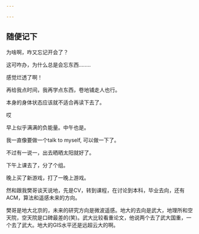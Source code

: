 ```yaml
---

---
```


## 随便记下

为啥啊，咋又忘记开会了？

这可咋办，为什么总是会忘东西........

感觉烂透了啊！

再给我点时间，我再学点东西，卷地铺走人也行。

本身的身体状态应该就不适合再读下去了。

哎



早上似乎满满的负能量。中午也是。

我一直像要做一个talk to myself, 可以做一下了。



不过有一说一，出去晒晒太阳就好了。

下午上课去了，分了个组。

晚上买了新游戏，打了一晚上游戏。

然和跟我樊哥谈天说地，先是CV，转到课程，在讨论到本科，毕业去向，还有ACM，算法和遥感未来的方向。

樊哥是地大北京的，未来的研究方向是微波遥感。地大的去向是武大，地理所和空天院，空天院是口碑最差的(笑)。武大比较看重论文，他说两个去了武大国重，一个去了武大。地大的GIS水平还是远超云大的啊。